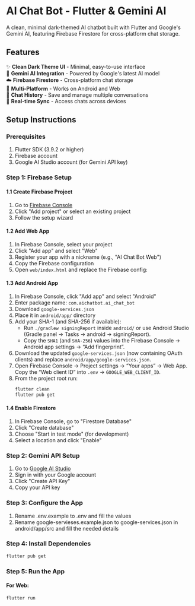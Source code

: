 # AI Chat Bot - Flutter & Gemini AI

A clean, minimal dark-themed AI chatbot built with Flutter and Google's Gemini AI, featuring Firebase Firestore for cross-platform chat storage.

## Features

✨ **Clean Dark Theme UI** - Minimal, easy-to-use interface  
🤖 **Gemini AI Integration** - Powered by Google's latest AI model  
☁️ **Firebase Firestore** - Cross-platform chat storage  
📱 **Multi-Platform** - Works on Android and Web  
💬 **Chat History** - Save and manage multiple conversations  
🔄 **Real-time Sync** - Access chats across devices

## Setup Instructions

### Prerequisites

1. Flutter SDK (3.9.2 or higher)
2. Firebase account
3. Google AI Studio account (for Gemini API key)

### Step 1: Firebase Setup

#### 1.1 Create Firebase Project

1. Go to [Firebase Console](https://console.firebase.google.com/)
2. Click "Add project" or select an existing project
3. Follow the setup wizard

#### 1.2 Add Web App

1. In Firebase Console, select your project
2. Click "Add app" and select "Web"
3. Register your app with a nickname (e.g., "AI Chat Bot Web")
4. Copy the Firebase configuration
5. Open `web/index.html` and replace the Firebase config:

#### 1.3 Add Android App

1. In Firebase Console, click "Add app" and select "Android"
2. Enter package name: `com.aichatbot.ai_chat_bot`
3. Download `google-services.json`
4. Place it in `android/app/` directory
5. Add your SHA-1 (and SHA-256 if available):  
   - Run `./gradlew signingReport` inside `android/` or use Android Studio (Gradle panel → Tasks → android → signingReport).  
   - Copy the `SHA1` (and `SHA-256`) values into the Firebase Console → Android app settings → “Add fingerprint”.
6. Download the updated `google-services.json` (now containing OAuth clients) and replace `android/app/google-services.json`.
7. Open Firebase Console → Project settings → “Your apps” → Web App. Copy the “Web client ID” into `.env` → `GOOGLE_WEB_CLIENT_ID`.
8. From the project root run:
   ```bash
   flutter clean
   flutter pub get
   ```

#### 1.4 Enable Firestore

1. In Firebase Console, go to "Firestore Database"
2. Click "Create database"
3. Choose "Start in test mode" (for development)
4. Select a location and click "Enable"

### Step 2: Gemini API Setup

1. Go to [Google AI Studio](https://makersuite.google.com/app/apikey)
2. Sign in with your Google account
3. Click "Create API Key"
4. Copy your API key

### Step 3: Configure the App

1. Rename .env.example to .env and fill the values
2. Rename google-servieses.example.json to google-services.json in android/app/src and fill the needed details

### Step 4: Install Dependencies

```bash
flutter pub get
```

### Step 5: Run the App

#### For Web:
```bash
flutter run
```

